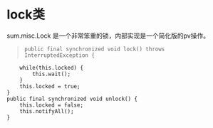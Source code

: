 # lock类

sum.misc.Lock 是一个非常笨重的锁，内部实现是一个简化版的pv操作。

>     public final synchronized void lock() throws InterruptedException {
        while(this.locked) {
            this.wait();
        }
        this.locked = true;
    }
    public final synchronized void unlock() {
        this.locked = false;
        this.notifyAll();
    }

